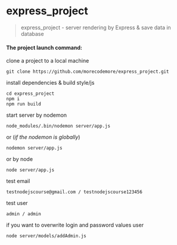 # express_project
>express_project - server rendering by Express & save data in database

#### The project launch command:

clone a project to a local machine

    git clone https://github.com/morecodemore/express_project.git

install dependencies & build style/js
   
    cd express_project
    npm i
    npm run build

start server by nodemon

    node_modules/.bin/nodemon server/app.js
    
or (*if the nodemon is globally*)

    nodemon server/app.js
    
or by node

    node server/app.js
    
test email

    testnodejscourse@gmail.com / testnodejscourse123456

test user

    admin / admin

if you want to overwrite login and password values user

    node server/models/addAdmin.js